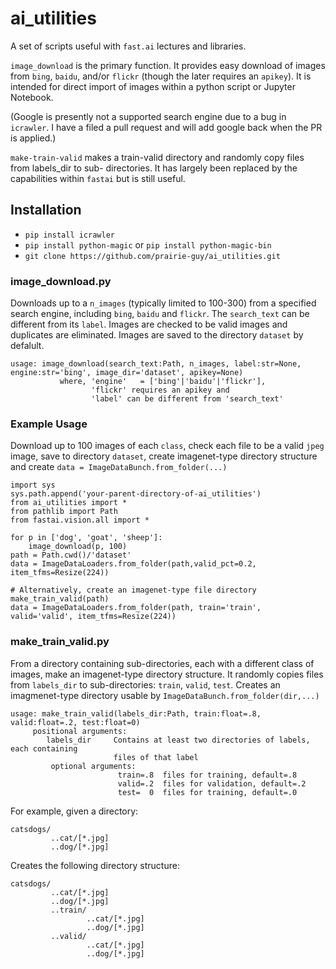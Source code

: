 # ai_utilities

A set of scripts useful with `fast.ai` lectures and libraries.

`image_download` is the primary function. It provides easy download of images from `bing`, `baidu`,  and/or `flickr` (though the later requires an `apikey`). It is intended for direct import of images within a python script or Jupyter Notebook. 


(Google is presently not a supported search engine due to a bug in `icrawler`. I have a filed a pull request and will add google back when the PR is applied.)


`make-train-valid` makes a train-valid directory and randomly copy files from labels_dir to sub-
directories. It has largely been replaced by the capabilities within `fastai` but is still useful.

## Installation
- `pip install icrawler` 
- `pip install python-magic` or  `pip install python-magic-bin`
- `git clone https://github.com/prairie-guy/ai_utilities.git`


### image_download.py
Downloads up to a `n_images` (typically limited to 100-300) from a specified search engine, including `bing`, `baidu` and `flickr`. The `search_text` can be different from its `label`. Images are checked to be valid images and duplicates are eliminated. Images are saved to the directory `dataset` by defalult.

```
usage: image_download(search_text:Path, n_images, label:str=None, engine:str='bing', image_dir='dataset', apikey=None)
           where, 'engine'   = ['bing'|'baidu'|'flickr'],
                  'flickr' requires an apikey and
                  'label' can be different from 'search_text'
```

### Example Usage
Download up to 100 images of each `class`, check each file to be a valid `jpeg` image, save to directory `dataset`, create imagenet-type directory structure and create `data = ImageDataBunch.from_folder(...)`
```
import sys
sys.path.append('your-parent-directory-of-ai_utilities')
from ai_utilities import *
from pathlib import Path
from fastai.vision.all import *

for p in ['dog', 'goat', 'sheep']:
    image_download(p, 100)
path = Path.cwd()/'dataset'    
data = ImageDataLoaders.from_folder(path,valid_pct=0.2, item_tfms=Resize(224))

# Alternatively, create an imagenet-type file directory
make_train_valid(path)
data = ImageDataLoaders.from_folder(path, train='train', valid='valid', item_tfms=Resize(224))

```    

### make_train_valid.py
From a directory containing sub-directories, each with a different class of images, make an imagenet-type directory structure.
It randomly copies files from `labels_dir` to sub-directories: `train`, `valid`, `test`. Creates an imagmenet-type directory usable by `ImageDataBunch.from_folder(dir,...)`

```
usage: make_train_valid(labels_dir:Path, train:float=.8, valid:float=.2, test:float=0)                           
     positional arguments:
        labels_dir     Contains at least two directories of labels, each containing
                       files of that label
         optional arguments:
                        train=.8  files for training, default=.8
                        valid=.2  files for validation, default=.2
                        test=  0  files for training, default=.0
```

For example, given a directory:
```
catsdogs/
         ..cat/[*.jpg]
         ..dog/[*.jpg]
```         

Creates the following directory structure:
```
catsdogs/
         ..cat/[*.jpg]
         ..dog/[*.jpg]
         ..train/
                 ..cat/[*.jpg]
                 ..dog/[*.jpg]
         ..valid/
                 ..cat/[*.jpg]
                 ..dog/[*.jpg]
``` 

